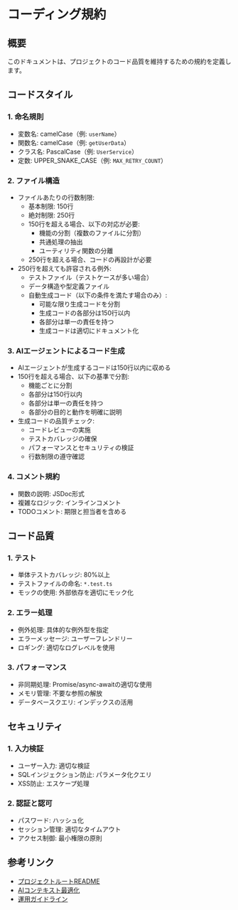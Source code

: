 # コーディング規約

## 概要
このドキュメントは、プロジェクトのコード品質を維持するための規約を定義します。

## コードスタイル

### 1. 命名規則
- 変数名: camelCase（例: `userName`）
- 関数名: camelCase（例: `getUserData`）
- クラス名: PascalCase（例: `UserService`）
- 定数: UPPER_SNAKE_CASE（例: `MAX_RETRY_COUNT`）

### 2. ファイル構造
- ファイルあたりの行数制限:
  - 基本制限: 150行
  - 絶対制限: 250行
  - 150行を超える場合、以下の対応が必要:
    - 機能の分割（複数のファイルに分割）
    - 共通処理の抽出
    - ユーティリティ関数の分離
  - 250行を超える場合、コードの再設計が必要
- 250行を超えても許容される例外:
  - テストファイル（テストケースが多い場合）
  - データ構造や型定義ファイル
  - 自動生成コード（以下の条件を満たす場合のみ）:
    - 可能な限り生成コードを分割
    - 生成コードの各部分は150行以内
    - 各部分は単一の責任を持つ
    - 生成コードは適切にドキュメント化

### 3. AIエージェントによるコード生成
- AIエージェントが生成するコードは150行以内に収める
- 150行を超える場合、以下の基準で分割:
  - 機能ごとに分割
  - 各部分は150行以内
  - 各部分は単一の責任を持つ
  - 各部分の目的と動作を明確に説明
- 生成コードの品質チェック:
  - コードレビューの実施
  - テストカバレッジの確保
  - パフォーマンスとセキュリティの検証
  - 行数制限の遵守確認

### 4. コメント規約
- 関数の説明: JSDoc形式
- 複雑なロジック: インラインコメント
- TODOコメント: 期限と担当者を含める

## コード品質

### 1. テスト
- 単体テストカバレッジ: 80%以上
- テストファイルの命名: `*.test.ts`
- モックの使用: 外部依存を適切にモック化

### 2. エラー処理
- 例外処理: 具体的な例外型を指定
- エラーメッセージ: ユーザーフレンドリー
- ロギング: 適切なログレベルを使用

### 3. パフォーマンス
- 非同期処理: Promise/async-awaitの適切な使用
- メモリ管理: 不要な参照の解放
- データベースクエリ: インデックスの活用

## セキュリティ

### 1. 入力検証
- ユーザー入力: 適切な検証
- SQLインジェクション防止: パラメータ化クエリ
- XSS防止: エスケープ処理

### 2. 認証と認可
- パスワード: ハッシュ化
- セッション管理: 適切なタイムアウト
- アクセス制御: 最小権限の原則

## 参考リンク
- [プロジェクトルートREADME](../README-ja.md)
- [AIコンテキスト最適化](../ai/context-optimization-ja.md)
- [運用ガイドライン](../ops/operational-guidelines-ja.md) 